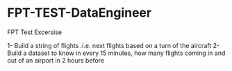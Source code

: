 # FPT-TEST-DataEngineer
FPT Test Excersise

1-	Build a string of flights .i.e. next flights based on a turn of the aircraft
2-	Build a dataset to know in every 15 minutes, how many flights coming in and out of an airport in 2 hours before
